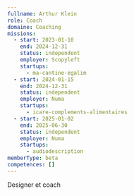 ```yaml
---
fullname: Arthur Klein
role: Coach
domaine: Coaching
missions:
  - start: 2023-01-10
    end: 2024-12-31
    status: independent
    employer: Scopyleft
    startups:
      - ma-cantine-egalim
  - start: 2024-01-15
    end: 2024-12-31
    status: independent
    employer: Numa
    startups:
      - icare-complements-alimentaires
  - start: 2025-01-02
    end: 2025-06-30
    status: independent
    employer: Numa
    startups:
      - audiodescription
memberType: beta
competences: []
---
```

Designer et coach